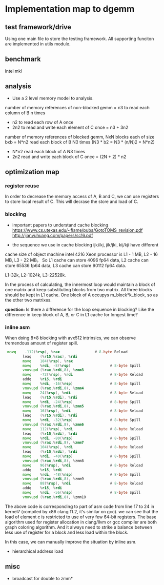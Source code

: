# Implementation map to dgemm 

## test framework/drive

Using one main file to store the testing framework. All supporting funciton are implemented in utils module.

## benchmark

intel mkl


## analysis

- Use a 2 level memory model to analysis.

number of memory references of non-blocked gemm 
= n3 to read each column of B n times
+ n2 to read each row of A once
+ 2n2 to read and write each element of C once
= n3 + 3n2

number of memory references of blocked gemm, NxN blocks each of size bxb
= N\*n2 read each block of B N3 times (N3 \* b2 = N3 \* (n/N)2 = N\*n2)
+ N\*n2 read each block of A N3 times
+ 2n2 read and write each block of C once
= (2N + 2) \* n2




## optimization map

### register reuse

In order to decrease the memory access of A, B and C, we can use registers to store local result of C. This will decrase the store and load of C.

### blocking



- important papers to understand cache blocking
https://www.cs.utexas.edu/~flame/pubs/GotoTOMS_revision.pdf
http://jianyuhuang.com/papers/sc16.pdf

- the sequence we use in cache blocking 
ijk/ikj, jik/jki, kij/kji have different 

cache size of object machine intel 4216 Xeon processor is L1 - 1 MB, L2 - 16 MB, L3 - 22 MB。
So L1 cache can store 4096 fp64 data, L2 cache can store 65536 fp64 data, L3 cache can store 90112 fp64 data.

L1-32k, L2-1024k, L3-22528k.

In the process of calculating, the innermost loop would maintain a block of one matrix and keep substituting blocks from two matrix. All three blocks should be kept in L1 cache. One block of A occupys m_block*k_block, so as the other two matrixes.


**question:** Is there a difference for the loop sequence in blocking? Like the difference in keep block of A, B, or C in L1 cache for longest time?
 


### inline asm


When doing 8*8 blocking with avx512 intrinsics, we can observe tremendous amount of register spill.
```asm
 movq    -112(%rsp), %rax                # 8-byte Reload
        leaq    (%r15,%rax), %rdi
        movq    184(%rsp), %rax
        movq    %rdi, -8(%rsp)                  # 8-byte Spill
        vmovupd (%rax,%rdi,8), %zmm3
        movq    -72(%rsp), %rdi                 # 8-byte Reload
        addq    %r15, %rdi
        movq    %rdi, -16(%rsp)                 # 8-byte Spill
        vmovupd (%rax,%rdi,8), %zmm4
        movq    24(%rsp), %rdi                  # 8-byte Reload
        leaq    (%r15,%rdi), %rdi
        movq    %rdi, -24(%rsp)                 # 8-byte Spill
        vmovupd (%rax,%rdi,8), %zmm5
        movq    16(%rsp), %rdi                  # 8-byte Reload
        leaq    (%r15,%rdi), %rdi
        movq    %rdi, -32(%rsp)                 # 8-byte Spill
        vmovupd (%rax,%rdi,8), %zmm6
        movq    112(%rsp), %rdi                 # 8-byte Reload
        leaq    (%r15,%rdi), %rdi
        movq    %rdi, -80(%rsp)                 # 8-byte Spill
        vmovupd (%rax,%rdi,8), %zmm7
        movq    104(%rsp), %rdi                 # 8-byte Reload
        leaq    (%r15,%rdi), %rdi
        movq    %rdi, -40(%rsp)                 # 8-byte Spill
        vmovupd (%rax,%rdi,8), %zmm8
        movq    96(%rsp), %rdi                  # 8-byte Reload
        addq    %r15, %rdi
        movq    %rdi, -48(%rsp)                 # 8-byte Spill
        vmovupd (%rax,%rdi,8), %zmm9
        movq    88(%rsp), %rdi                  # 8-byte Reload
        addq    %r15, %rdi
        movq    %rdi, -56(%rsp)                 # 8-byte Spill
        vmovupd (%rax,%rdi,8), %zmm10
```
The above code is corresponding to part of asm code from line 17 to 24 in kernel7 (compiled by x86 clang 11.2, it's similar on gcc). we can see that the load of element c is restricted to use of very few 64-bit registers. The base algorithm used for register allocation in clang/llvm or gcc compiler are both graph coloring algorithm. And it always need to strike a balance between less use of register for a block and less load within the block.

In this case, we can manually improve the situation by inline asm.

- hierarchical address load 


## misc

- broadcast for double to zmm*


